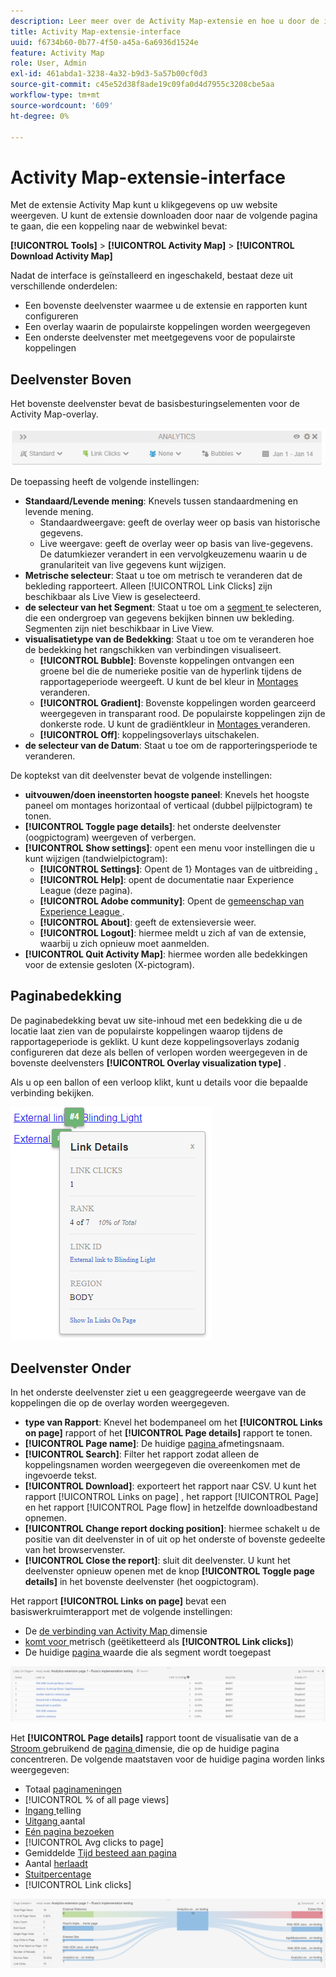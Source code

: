 ```yaml
---
description: Leer meer over de Activity Map-extensie en hoe u door de interface ervan kunt navigeren.
title: Activity Map-extensie-interface
uuid: f6734b60-0b77-4f50-a45a-6a6936d1524e
feature: Activity Map
role: User, Admin
exl-id: 461abda1-3238-4a32-b9d3-5a57b00cf0d3
source-git-commit: c45e52d38f8ade19c09fa0d4d7955c3208cbe5aa
workflow-type: tm+mt
source-wordcount: '609'
ht-degree: 0%

---
```


# Activity Map-extensie-interface

Met de extensie Activity Map kunt u klikgegevens op uw website weergeven. U kunt de extensie downloaden door naar de volgende pagina te gaan, die een koppeling naar de webwinkel bevat:

**[!UICONTROL Tools]** > **[!UICONTROL Activity Map]** > **[!UICONTROL Download Activity Map]**

Nadat de interface is geïnstalleerd en ingeschakeld, bestaat deze uit verschillende onderdelen:

* Een bovenste deelvenster waarmee u de extensie en rapporten kunt configureren
* Een overlay waarin de populairste koppelingen worden weergegeven
* Een onderste deelvenster met meetgegevens voor de populairste koppelingen

## Deelvenster Boven

Het bovenste deelvenster bevat de basisbesturingselementen voor de Activity Map-overlay.

![ Bedekking ](../assets/overlay.png)

De toepassing heeft de volgende instellingen:

* **Standaard/Levende mening**: Knevels tussen standaardmening en levende mening.
   * Standaardweergave: geeft de overlay weer op basis van historische gegevens.
   * Live weergave: geeft de overlay weer op basis van live-gegevens. De datumkiezer verandert in een vervolgkeuzemenu waarin u de granulariteit van live gegevens kunt wijzigen.
* **Metrische selecteur**: Staat u toe om metrisch te veranderen dat de bekleding rapporteert. Alleen [!UICONTROL Link Clicks] zijn beschikbaar als Live View is geselecteerd.
* **de selecteur van het Segment**: Staat u toe om a [ segment ](/help/components/segmentation/seg-overview.md) te selecteren, die een ondergroep van gegevens bekijken binnen uw bekleding. Segmenten zijn niet beschikbaar in Live View.
* **visualisatietype van de Bedekking**: Staat u toe om te veranderen hoe de bedekking het rangschikken van verbindingen visualiseert.
   * **[!UICONTROL Bubble]**: Bovenste koppelingen ontvangen een groene bel die de numerieke positie van de hyperlink tijdens de rapportageperiode weergeeft. U kunt de bel kleur in [ Montages ](settings.md) veranderen.
   * **[!UICONTROL Gradient]**: Bovenste koppelingen worden gearceerd weergegeven in transparant rood. De populairste koppelingen zijn de donkerste rode. U kunt de gradiëntkleur in [ Montages ](settings.md) veranderen.
   * **[!UICONTROL Off]**: koppelingsoverlays uitschakelen.
* **de selecteur van de Datum**: Staat u toe om de rapporteringsperiode te veranderen.

De koptekst van dit deelvenster bevat de volgende instellingen:

* **uitvouwen/doen ineenstorten hoogste paneel**: Knevels het hoogste paneel om montages horizontaal of verticaal (dubbel pijlpictogram) te tonen.
* **[!UICONTROL Toggle page details]**: het onderste deelvenster (oogpictogram) weergeven of verbergen.
* **[!UICONTROL Show settings]**: opent een menu voor instellingen die u kunt wijzigen (tandwielpictogram):
   * **[!UICONTROL Settings]**: Opent de 1&rbrace; Montages van de uitbreiding [.](settings.md)
   * **[!UICONTROL Help]**: opent de documentatie naar Experience League (deze pagina).
   * **[!UICONTROL Adobe community]**: Opent de [ gemeenschap van Experience League ](https://experienceleaguecommunities.adobe.com/).
   * **[!UICONTROL About]**: geeft de extensieversie weer.
   * **[!UICONTROL Logout]**: hiermee meldt u zich af van de extensie, waarbij u zich opnieuw moet aanmelden.
* **[!UICONTROL Quit Activity Map]**: hiermee worden alle bedekkingen voor de extensie gesloten (X-pictogram).

## Paginabedekking

De paginabedekking bevat uw site-inhoud met een bedekking die u de locatie laat zien van de populairste koppelingen waarop tijdens de rapportageperiode is geklikt. U kunt deze koppelingsoverlays zodanig configureren dat deze als bellen of verlopen worden weergegeven in de bovenste deelvensters **[!UICONTROL Overlay visualization type]** .

Als u op een ballon of een verloop klikt, kunt u details voor die bepaalde verbinding bekijken.

![ Bubble van de Verbinding ](../assets/link-bubble.png)

## Deelvenster Onder

In het onderste deelvenster ziet u een geaggregeerde weergave van de koppelingen die op de overlay worden weergegeven.

* **type van Rapport**: Knevel het bodempaneel om het **[!UICONTROL Links on page]** rapport of het **[!UICONTROL Page details]** rapport te tonen.
* **[!UICONTROL Page name]**: De huidige [ pagina ](/help/components/dimensions/page.md) afmetingsnaam.
* **[!UICONTROL Search]**: Filter het rapport zodat alleen de koppelingsnamen worden weergegeven die overeenkomen met de ingevoerde tekst.
* **[!UICONTROL Download]**: exporteert het rapport naar CSV. U kunt het rapport [!UICONTROL Links on page] , het rapport [!UICONTROL Page] en het rapport [!UICONTROL Page flow] in hetzelfde downloadbestand opnemen.
* **[!UICONTROL Change report docking position]**: hiermee schakelt u de positie van dit deelvenster in of uit op het onderste of bovenste gedeelte van het browservenster.
* **[!UICONTROL Close the report]**: sluit dit deelvenster. U kunt het deelvenster opnieuw openen met de knop **[!UICONTROL Toggle page details]** in het bovenste deelvenster (het oogpictogram).

Het rapport **[!UICONTROL Links on page]** bevat een basiswerkruimterapport met de volgende instellingen:

* De [ de verbinding van Activity Map ](/help/components/dimensions/activity-map-link.md) dimensie
* [ komt voor ](/help/components/metrics/occurrences.md) metrisch (geëtiketteerd als **[!UICONTROL Link clicks]**)
* De huidige [ pagina ](/help/components/dimensions/page.md) waarde die als segment wordt toegepast

![ Verbindingen op paginapaneel ](../assets/links-on-page.png)

Het **[!UICONTROL Page details]** rapport toont de visualisatie van de a [ Stroom ](/help/analyze/analysis-workspace/visualizations/c-flow/flow.md) gebruikend de [ pagina ](/help/components/dimensions/page.md) dimensie, die op de huidige pagina concentreren. De volgende maatstaven voor de huidige pagina worden links weergegeven:

* Totaal [ paginameningen ](/help/components/metrics/page-views.md)
* [!UICONTROL % of all page views]
* [ Ingang ](/help/components/metrics/entries.md) telling
* [ Uitgang ](/help/components/metrics/exits.md) aantal
* [Eén pagina bezoeken](/help/components/metrics/single-page-visits.md)
* [!UICONTROL Avg clicks to page]
* Gemiddelde [ Tijd besteed aan pagina ](/help/components/metrics/time-spent.md)
* Aantal [ herlaadt ](/help/components/metrics/reloads.md)
* [Stuitpercentage](/help/components/metrics/bounce-rate.md)
* [!UICONTROL Link clicks]

![Paginadata](../assets/page-details.png)
